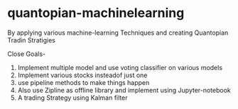 # quantopian-machinelearning
By applying various machine-learning Techniques and creating Quantopian Tradin Stratigies

Close Goals- 
1. Implement multiple model and use voting classifier on various models
2. Implement various stocks insteadof just one
3. use pipeline methods to make things happen
4. Also use Zipline as offline library and implement using Jupyter-notebook
5. A trading Strategy using Kalman filter
